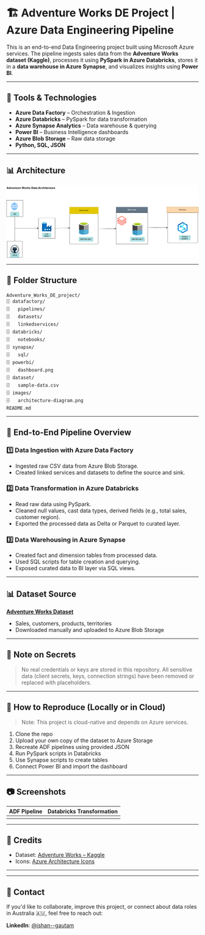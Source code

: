 # 🏗️ Adventure Works DE Project | Azure Data Engineering Pipeline

This is an end-to-end Data Engineering project built using Microsoft Azure services. The pipeline ingests sales data from the **Adventure Works dataset (Kaggle)**, processes it using **PySpark in Azure Databricks**, stores it in a **data warehouse in Azure Synapse**, and visualizes insights using **Power BI**.

---

## 🔧 Tools & Technologies

- **Azure Data Factory** – Orchestration & Ingestion
- **Azure Databricks** – PySpark for data transformation
- **Azure Synapse Analytics** – Data warehouse & querying
- **Power BI** – Business Intelligence dashboards
- **Azure Blob Storage** – Raw data storage
- **Python, SQL, JSON**

---

## 📊 Architecture
![Architecture Diagram](images/adw_architecture.drawio.png)




---

## 📁 Folder Structure

```
Adventure_Works_DE_project/
🗄️ datafactory/
🗄️   pipelines/
🗄️   datasets/
🗄️   linkedservices/
🗄️ databricks/
🗄️   notebooks/
🗄️ synapse/
🗄️   sql/
🗄️ powerbi/
🗄️   dashboard.png
🗄️ dataset/
🗄️   sample-data.csv
🗄️ images/
🗄️   architecture-diagram.png
README.md
```

---

## 🔄 End-to-End Pipeline Overview

### 1️⃣ Data Ingestion with Azure Data Factory

- Ingested raw CSV data from Azure Blob Storage.
- Created linked services and datasets to define the source and sink.

### 2️⃣ Data Transformation in Azure Databricks

- Read raw data using PySpark.
- Cleaned null values, cast data types, derived fields (e.g., total sales, customer region).
- Exported the processed data as Delta or Parquet to curated layer.

### 3️⃣ Data Warehousing in Azure Synapse

- Created fact and dimension tables from processed data.
- Used SQL scripts for table creation and querying.
- Exposed curated data to BI layer via SQL views.

---

## 📊 Dataset Source

[**Adventure Works Dataset**](https://www.kaggle.com/datasets/ukveteran/adventure-works)

- Sales, customers, products, territories
- Downloaded manually and uploaded to Azure Blob Storage

---

## 🔐 Note on Secrets

> No real credentials or keys are stored in this repository. All sensitive data (client secrets, keys, connection strings) have been removed or replaced with placeholders.

---

## 📌 How to Reproduce (Locally or in Cloud)

> Note: This project is cloud-native and depends on Azure services.

1. Clone the repo
2. Upload your own copy of the dataset to Azure Storage
3. Recreate ADF pipelines using provided JSON
4. Run PySpark scripts in Databricks
5. Use Synapse scripts to create tables
6. Connect Power BI and import the dashboard

---

## 📷 Screenshots

| ADF Pipeline | Databricks Transformation |
| ------------ | ------------------------- | 
|              |                           |           

---

## 🤝 Credits

- Dataset: [Adventure Works – Kaggle](https://www.kaggle.com/datasets/ukveteran/adventure-works)
- Icons: [Azure Architecture Icons](https://learn.microsoft.com/en-us/azure/architecture/icons/)

---



---

## 📮 Contact

If you'd like to collaborate, improve this project, or connect about data roles in Australia 🇦🇺, feel free to reach out:

**LinkedIn**: [@ishan--gautam](https://www.linkedin.com/in/ishan--gautam/)

